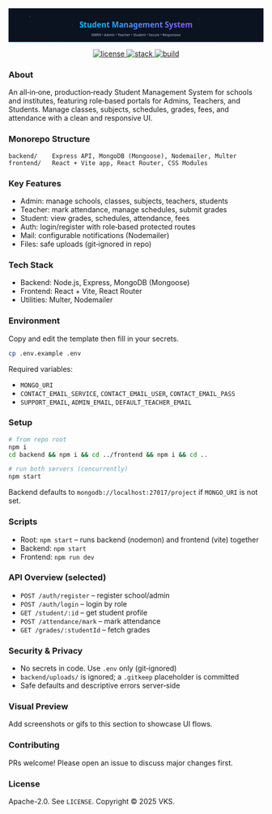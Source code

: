 <div align="center">

<!-- Animated SVG Banner (GitHub-safe) -->
<svg width="100%" height="160" viewBox="0 0 1200 160" xmlns="http://www.w3.org/2000/svg" role="img" aria-label="Student Management System">
  <defs>
    <linearGradient id="grad" x1="0%" y1="0%" x2="100%" y2="0%">
      <stop offset="0%" stop-color="#00C2FF">
        <animate attributeName="offset" values="0;1;0" dur="8s" repeatCount="indefinite" />
      </stop>
      <stop offset="100%" stop-color="#8B5CF6">
        <animate attributeName="offset" values="1;0;1" dur="8s" repeatCount="indefinite" />
      </stop>
    </linearGradient>
  </defs>
  <rect width="1200" height="160" fill="#0B1220" />
  <g opacity="0.15">
    <circle cx="100" cy="40" r="3" fill="#fff">
      <animate attributeName="cy" values="40;34;40" dur="5s" repeatCount="indefinite" />
    </circle>
    <circle cx="300" cy="80" r="2" fill="#fff">
      <animate attributeName="cy" values="80;76;80" dur="6s" repeatCount="indefinite" />
    </circle>
    <circle cx="900" cy="50" r="2.5" fill="#fff">
      <animate attributeName="cy" values="50;44;50" dur="5.5s" repeatCount="indefinite" />
    </circle>
  </g>
  <text x="50%" y="56%" text-anchor="middle" fill="url(#grad)" font-size="36" font-weight="700" font-family="Segoe UI, Inter, Roboto, Arial">
    Student Management System
  </text>
  <text x="50%" y="82%" text-anchor="middle" fill="#B6C2E0" font-size="16" font-weight="500" font-family="Segoe UI, Inter, Roboto, Arial">
    MERN • Admin • Teacher • Student • Secure • Responsive
  </text>
  <rect x="0" y="158" width="1200" height="2" fill="url(#grad)" />
  Sorry, your browser does not support inline SVG.
  </svg>

<br/>

<a href="#"> <img alt="license" src="https://img.shields.io/badge/License-Apache--2.0-8B5CF6?style=for-the-badge"> </a>
<a href="#"> <img alt="stack" src="https://img.shields.io/badge/Stack-MERN-00C2FF?style=for-the-badge"> </a>
<a href="#"> <img alt="build" src="https://img.shields.io/badge/CI-ready-0EA5E9?style=for-the-badge"> </a>

</div>

### About
An all‑in‑one, production‑ready Student Management System for schools and institutes, featuring role‑based portals for Admins, Teachers, and Students. Manage classes, subjects, schedules, grades, fees, and attendance with a clean and responsive UI.

### Monorepo Structure
```
backend/    Express API, MongoDB (Mongoose), Nodemailer, Multer
frontend/   React + Vite app, React Router, CSS Modules
```

### Key Features
- Admin: manage schools, classes, subjects, teachers, students
- Teacher: mark attendance, manage schedules, submit grades
- Student: view grades, schedules, attendance, fees
- Auth: login/register with role‑based protected routes
- Mail: configurable notifications (Nodemailer)
- Files: safe uploads (git‑ignored in repo)

### Tech Stack
- Backend: Node.js, Express, MongoDB (Mongoose)
- Frontend: React + Vite, React Router
- Utilities: Multer, Nodemailer

### Environment
Copy and edit the template then fill in your secrets.
```bash
cp .env.example .env
```
Required variables:
- `MONGO_URI`
- `CONTACT_EMAIL_SERVICE`, `CONTACT_EMAIL_USER`, `CONTACT_EMAIL_PASS`
- `SUPPORT_EMAIL`, `ADMIN_EMAIL`, `DEFAULT_TEACHER_EMAIL`

### Setup
```bash
# from repo root
npm i
cd backend && npm i && cd ../frontend && npm i && cd ..

# run both servers (concurrently)
npm start
```
Backend defaults to `mongodb://localhost:27017/project` if `MONGO_URI` is not set.

### Scripts
- Root: `npm start` – runs backend (nodemon) and frontend (vite) together
- Backend: `npm start`
- Frontend: `npm run dev`

### API Overview (selected)
- `POST /auth/register` – register school/admin
- `POST /auth/login` – login by role
- `GET /student/:id` – get student profile
- `POST /attendance/mark` – mark attendance
- `GET /grades/:studentId` – fetch grades

### Security & Privacy
- No secrets in code. Use `.env` only (git‑ignored)
- `backend/uploads/` is ignored; a `.gitkeep` placeholder is committed
- Safe defaults and descriptive errors server‑side

### Visual Preview
Add screenshots or gifs to this section to showcase UI flows.

### Contributing
PRs welcome! Please open an issue to discuss major changes first.

### License
Apache-2.0. See `LICENSE`. Copyright © 2025 VKS.


